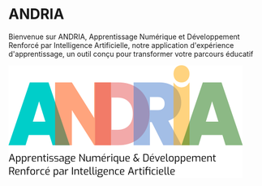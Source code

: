 # ANDRIA

Bienvenue sur ANDRIA, Apprentissage Numérique et Développement Renforcé par Intelligence Artificielle, notre application d'expérience d'apprentissage, un outil conçu pour transformer votre parcours éducatif

![ANDRIA](https://github.com/StudioFabrique/demoLXP/blob/main/public/images/logo/andria.svg)